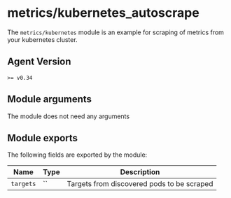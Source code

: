 # metrics/kubernetes_autoscrape

The `metrics/kubernetes` module is an example for scraping of metrics from your kubernetes cluster.

## Agent Version

`>= v0.34`

## Module arguments

The module does not need any arguments

## Module exports

The following fields are exported by the module:

| Name | Type | Description
| ---- | ---- | -----------
| `targets` | `` | Targets from discovered pods to be scraped
